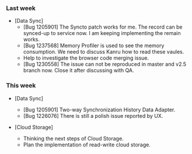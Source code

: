 ### Last week

* [Data Sync]
  - [Bug 1205901] The Syncto patch works for me. The record can be synced-up to service now. I am keeping implementing the remain works.
  - [Bug 1237568] Memory Profiler is used to see the memory consumption. We need to discuss Kanru how to read these vaules.
  - Help to investigate the browser code merging issue.
  - [Bug 1230558] The issue can not be reproduced in master and v2.5 branch now. Close it after discussing with QA.

### This week
* [Data Sync]
  - [Bug 1205901] Two-way Synchronization History Data Adapter.
  - [Bug 1226076] There is still a polish issue reported by UX.

* [Cloud Storage]
  - Thinking the next steps of Cloud Storage.
  - Plan the implementation of read-write cloud storage.

